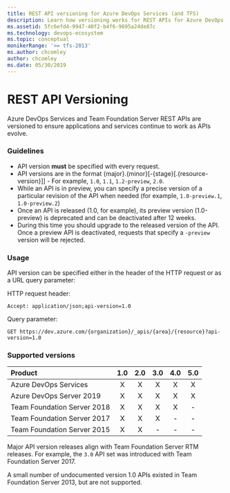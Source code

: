```yaml
---
title: REST API versioning for Azure DevOps Services (and TFS)
description: Learn how versioning works for REST APIs for Azure DevOps Services and TFS
ms.assetid: 5fc6efd4-9947-40f2-b4f6-9695a24de87c
ms.technology: devops-ecosystem
ms.topic: conceptual
monikerRange: '>= tfs-2013'
ms.author: chcomley
author: chcomley
ms.date: 05/30/2019
---
```


# REST API Versioning

Azure DevOps Services and Team Foundation Server REST APIs are versioned to ensure applications and services continue to work as APIs evolve.

### Guidelines

- API version **must** be specified with every request.
- API versions are in the format {major}.{minor}[-{stage}[.{resource-version}]] - For example, `1.0`, `1.1`, `1.2-preview`, `2.0`.
- While an API is in preview, you can specify a precise version of a particular revision of the API when needed (for example, `1.0-preview.1`, `1.0-preview.2`)
- Once an API is released (1.0, for example), its preview version (1.0-preview) is deprecated and can be deactivated after 12 weeks.
- During this time you should upgrade to the released version of the API. Once a preview API is deactivated, requests that specify a `-preview` version will be rejected.

### Usage

API version can be specified either in the header of the HTTP request or as a URL query parameter:

HTTP request header:

```http
Accept: application/json;api-version=1.0
```

Query parameter:

```no-highlight
GET https://dev.azure.com/{organization}/_apis/{area}/{resource}?api-version=1.0
```

### Supported versions

| Product                     | 1.0 | 2.0 | 3.0 | 4.0 | 5.0 |
| :-------------------------- | :-: | :-: | :-: | :-: | :-: |
| Azure DevOps Services       |  X  |  X  |  X  |  X  |  X  |
| Azure DevOps Server 2019    |  X  |  X  |  X  |  X  |  X  |
| Team Foundation Server 2018 |  X  |  X  |  X  |  X  |  -  |
| Team Foundation Server 2017 |  X  |  X  |  X  |  -  |  -  |
| Team Foundation Server 2015 |  X  |  X  |  -  |  -  |  -  |

Major API version releases align with Team Foundation Server RTM releases. For example, the `3.0` API set was introduced with Team Foundation Server 2017.

A small number of undocumented version 1.0 APIs existed in Team Foundation Server 2013, but are not supported.
